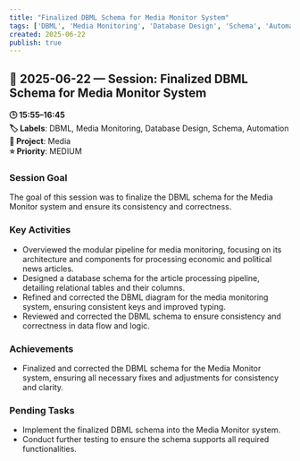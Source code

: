 ```yaml
---
title: "Finalized DBML Schema for Media Monitor System"
tags: ['DBML', 'Media Monitoring', 'Database Design', 'Schema', 'Automation']
created: 2025-06-22
publish: true
---
```


## 📅 2025-06-22 — Session: Finalized DBML Schema for Media Monitor System

**🕒 15:55–16:45**  
**🏷️ Labels**: DBML, Media Monitoring, Database Design, Schema, Automation  
**📂 Project**: Media  
**⭐ Priority**: MEDIUM  


### Session Goal
The goal of this session was to finalize the DBML schema for the Media Monitor system and ensure its consistency and correctness.

### Key Activities
- Overviewed the modular pipeline for media monitoring, focusing on its architecture and components for processing economic and political news articles.
- Designed a database schema for the article processing pipeline, detailing relational tables and their columns.
- Refined and corrected the DBML diagram for the media monitoring system, ensuring consistent keys and improved typing.
- Reviewed and corrected the DBML schema to ensure consistency and correctness in data flow and logic.

### Achievements
- Finalized and corrected the DBML schema for the Media Monitor system, ensuring all necessary fixes and adjustments for consistency and clarity.

### Pending Tasks
- Implement the finalized DBML schema into the Media Monitor system.
- Conduct further testing to ensure the schema supports all required functionalities.
